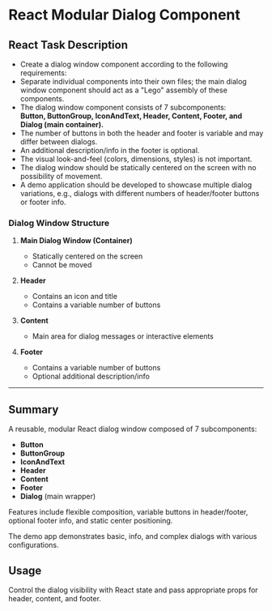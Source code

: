 # React Modular Dialog Component

## React Task Description

- Create a dialog window component according to the following requirements:
- Separate individual components into their own files; the main dialog window component should act as a "Lego" assembly of these components.
- The dialog window component consists of 7 subcomponents:  
  **Button, ButtonGroup, IconAndText, Header, Content, Footer, and Dialog (main container).**
- The number of buttons in both the header and footer is variable and may differ between dialogs.
- An additional description/info in the footer is optional.
- The visual look-and-feel (colors, dimensions, styles) is not important.
- The dialog window should be statically centered on the screen with no possibility of movement.
- A demo application should be developed to showcase multiple dialog variations, e.g., dialogs with different numbers of header/footer buttons or footer info.

### Dialog Window Structure

1. **Main Dialog Window (Container)**
   - Statically centered on the screen
   - Cannot be moved

2. **Header**
   - Contains an icon and title
   - Contains a variable number of buttons

3. **Content**
   - Main area for dialog messages or interactive elements

4. **Footer**
   - Contains a variable number of buttons
   - Optional additional description/info

---

## Summary

A reusable, modular React dialog window composed of 7 subcomponents:

- **Button**
- **ButtonGroup**
- **IconAndText**
- **Header**
- **Content**
- **Footer**
- **Dialog** (main wrapper)

Features include flexible composition, variable buttons in header/footer, optional footer info, and static center positioning.  

The demo app demonstrates basic, info, and complex dialogs with various configurations.

## Usage

Control the dialog visibility with React state and pass appropriate props for header, content, and footer.
